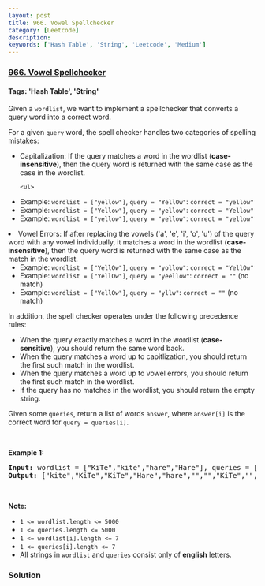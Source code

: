 ```yaml
---
layout: post
title: 966. Vowel Spellchecker
category: [Leetcode]
description: 
keywords: ['Hash Table', 'String', 'Leetcode', 'Medium']
---
```

### [966. Vowel Spellchecker](https://leetcode.com/problems/vowel-spellchecker)

#### Tags: 'Hash Table', 'String'

<div class="content__u3I1 question-content__JfgR"><div><p>Given a <code>wordlist</code>, we want to implement a spellchecker that converts a query word into a correct word.</p>
<p>For a given <code>query</code> word, the spell checker handles two categories of spelling mistakes:</p>
<ul>
<li>Capitalization: If the query matches a word in the wordlist (<strong>case-insensitive</strong>), then the query word is returned with the same case as the case in the wordlist.

	<ul>
<li>Example: <code>wordlist = ["yellow"]</code>, <code>query = "YellOw"</code>: <code>correct = "yellow"</code></li>
<li>Example: <code>wordlist = ["Yellow"]</code>, <code>query = "yellow"</code>: <code>correct = "Yellow"</code></li>
<li>Example: <code>wordlist = ["yellow"]</code>, <code>query = "yellow"</code>: <code>correct = "yellow"</code></li>
</ul>
</li>
<li>Vowel Errors: If after replacing the vowels ('a', 'e', 'i', 'o', 'u') of the query word with any vowel individually, it matches a word in the wordlist (<strong>case-insensitive</strong>), then the query word is returned with the same case as the match in the wordlist.
	<ul>
<li>Example: <code>wordlist = ["YellOw"]</code>, <code>query = "yollow"</code>: <code>correct = "YellOw"</code></li>
<li>Example: <code>wordlist = ["YellOw"]</code>, <code>query = "yeellow"</code>: <code>correct = ""</code> (no match)</li>
<li>Example: <code>wordlist = ["YellOw"]</code>, <code>query = "yllw"</code>: <code>correct = ""</code> (no match)</li>
</ul>
</li>
</ul>
<p>In addition, the spell checker operates under the following precedence rules:</p>
<ul>
<li>When the query exactly matches a word in the wordlist (<strong>case-sensitive</strong>), you should return the same word back.</li>
<li>When the query matches a word up to capitlization, you should return the first such match in the wordlist.</li>
<li>When the query matches a word up to vowel errors, you should return the first such match in the wordlist.</li>
<li>If the query has no matches in the wordlist, you should return the empty string.</li>
</ul>
<p>Given some <code>queries</code>, return a list of words <code>answer</code>, where <code>answer[i]</code> is the correct word for <code>query = queries[i]</code>.</p>
<p> </p>
<p><strong>Example 1:</strong></p>
<pre><strong>Input: </strong>wordlist = <span id="example-input-1-1">["KiTe","kite","hare","Hare"]</span>, queries = <span id="example-input-1-2">["kite","Kite","KiTe","Hare","HARE","Hear","hear","keti","keet","keto"]</span>
<strong>Output: </strong><span id="example-output-1">["kite","KiTe","KiTe","Hare","hare","","","KiTe","","KiTe"]</span></pre>
<p> </p>
<p><strong>Note:</strong></p>
<ul>
<li><code>1 &lt;= wordlist.length &lt;= 5000</code></li>
<li><code>1 &lt;= queries.length &lt;= 5000</code></li>
<li><code>1 &lt;= wordlist[i].length &lt;= 7</code></li>
<li><code>1 &lt;= queries[i].length &lt;= 7</code></li>
<li>All strings in <code>wordlist</code> and <code>queries</code> consist only of <strong>english</strong> letters.</li>
</ul>
</div></div>

### Solution
